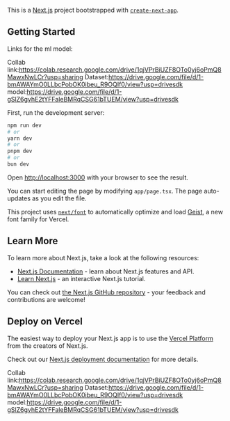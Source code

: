 This is a [Next.js](https://nextjs.org) project bootstrapped with [`create-next-app`](https://nextjs.org/docs/app/api-reference/cli/create-next-app).

## Getting Started
Links for the ml model:

Collab link:https://colab.research.google.com/drive/1qjVPrBiUZF8OTo0yj6oPmQ8MawxNwLCr?usp=sharing
Dataset:https://drive.google.com/file/d/1-bmAWAYmO0LLbcPobOK0ibeu_R9OQIf0/view?usp=drivesdk
model:https://drive.google.com/file/d/1-gSlZ6gvhE2tYFFaleBMRqCSG61bTUEM/view?usp=drivesdk

First, run the development server:

```bash
npm run dev
# or
yarn dev
# or
pnpm dev
# or
bun dev
```

Open [http://localhost:3000](http://localhost:3000) with your browser to see the result.

You can start editing the page by modifying `app/page.tsx`. The page auto-updates as you edit the file.

This project uses [`next/font`](https://nextjs.org/docs/app/building-your-application/optimizing/fonts) to automatically optimize and load [Geist](https://vercel.com/font), a new font family for Vercel.

## Learn More

To learn more about Next.js, take a look at the following resources:

- [Next.js Documentation](https://nextjs.org/docs) - learn about Next.js features and API.
- [Learn Next.js](https://nextjs.org/learn) - an interactive Next.js tutorial.

You can check out [the Next.js GitHub repository](https://github.com/vercel/next.js) - your feedback and contributions are welcome!

## Deploy on Vercel

The easiest way to deploy your Next.js app is to use the [Vercel Platform](https://vercel.com/new?utm_medium=default-template&filter=next.js&utm_source=create-next-app&utm_campaign=create-next-app-readme) from the creators of Next.js.

Check out our [Next.js deployment documentation](https://nextjs.org/docs/app/building-your-application/deploying) for more details.

Collab link:https://colab.research.google.com/drive/1qjVPrBiUZF8OTo0yj6oPmQ8MawxNwLCr?usp=sharing
Dataset:https://drive.google.com/file/d/1-bmAWAYmO0LLbcPobOK0ibeu_R9OQIf0/view?usp=drivesdk
model:https://drive.google.com/file/d/1-gSlZ6gvhE2tYFFaleBMRqCSG61bTUEM/view?usp=drivesdk
